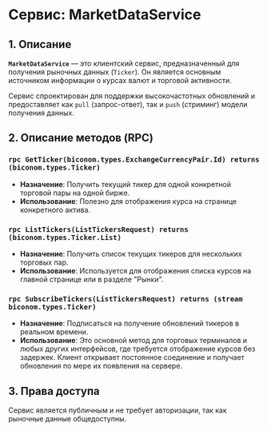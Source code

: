 # Сервис: MarketDataService

## 1. Описание

**`MarketDataService`** — это клиентский сервис, предназначенный для получения рыночных данных (`Ticker`). Он является основным источником информации о курсах валют и торговой активности.

Сервис спроектирован для поддержки высокочастотных обновлений и предоставляет как `pull` (запрос-ответ), так и `push` (стриминг) модели получения данных.

## 2. Описание методов (RPC)

### `rpc GetTicker(biconom.types.ExchangeCurrencyPair.Id) returns (biconom.types.Ticker)`
- **Назначение**: Получить текущий тикер для одной конкретной торговой пары на одной бирже.
- **Использование**: Полезно для отображения курса на странице конкретного актива.

### `rpc ListTickers(ListTickersRequest) returns (biconom.types.Ticker.List)`
- **Назначение**: Получить список текущих тикеров для нескольких торговых пар.
- **Использование**: Используется для отображения списка курсов на главной странице или в разделе "Рынки".

### `rpc SubscribeTickers(ListTickersRequest) returns (stream biconom.types.Ticker)`
- **Назначение**: Подписаться на получение обновлений тикеров в реальном времени.
- **Использование**: Это основной метод для торговых терминалов и любых других интерфейсов, где требуется отображение курсов без задержек. Клиент открывает постоянное соединение и получает обновления по мере их появления на сервере.

## 3. Права доступа

Сервис является публичным и не требует авторизации, так как рыночные данные общедоступны.